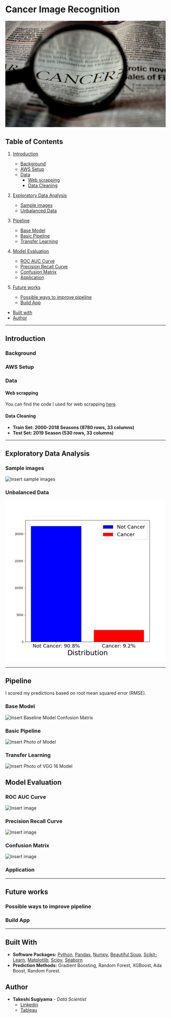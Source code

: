 # Cancer Image Recognition

![Cover](img/cover.jpg)

## Table of Contents
1. [Introduction](#introduction)
    - [Background](#background)
    - [AWS Setup](#aws-setup)
    - [Data](#data)
        - [Web scrapping](#web-scrapping)
        - [Data Cleaning](#data-cleaning)


2. [Exploratory Data Analysis](#exploratory-data-analysis)
    - [Sample images](#sample-images)
    - [Unbalanced Data](#unbalanced-data)


3. [Pipeline](#pipeline)
    - [Base Model](#baseline-model)
    - [Basic Pipeline](#basic-pipeline)
    - [Transfer Learning](#transfer-learning)


4. [Model Evaluation](#model-evaluation)
    - [ROC AUC Curve](#roc-auc-curve)
    - [Precision Recall Curve](#precision-recall-curve)
    - [Confusion Matrix](#confusion-matrix)
    - [Application](#application)


5. [Future works](#future-works)
    - [Possible ways to improve pipeline](#possible-ways-to-improve-pipeline)
    - [Build App](#build-app)


- [Built with](#built-with)
- [Author](#author)

---

## Introduction

### Background


### AWS Setup

### Data

#### Web scrapping



You can find the code I used for web scrapping [here](1.&#32;Data&#32;generation&#32;(Webscrapping).ipynb).  



#### Data Cleaning


- **Train Set: 2000-2018 Seasons (8780 rows, 33 columns)**
- **Test Set: 2019 Season (530 rows, 33 columns)**

---

## Exploratory Data Analysis

### Sample images


![Insert sample images]()

### Unbalanced Data

![Unbalanced Data](img/unbalanced.png)



---

## Pipeline

I scored my predictions based on root mean squared error (RMSE). 

### Base Model


![Insert Baseline Model Confusion Matrix]()


### Basic Pipeline


![Insert Photo of Model]()

### Transfer Learning

![Insert Photo of VGG 16 Model]()


## Model Evaluation


### ROC AUC Curve

![Insert image]()

### Precision Recall Curve

![Insert image]()

### Confusion Matrix

![Insert image]()

### Application


---

## Future works

### Possible ways to improve pipeline

### Build App


---


## Built With

* **Software Packages:**  [Python](https://www.python.org/),  [Pandas](https://pandas.pydata.org/docs/), [Numpy](https://numpy.org/), [Beautiful Soup](https://www.crummy.com/software/BeautifulSoup/), [Scikit-Learn](https://scikit-learn.org/), [Matplotlib](https://matplotlib.org/), [Scipy](https://docs.scipy.org/doc/), [Seaborn](https://seaborn.pydata.org/)
* **Prediction Methods:** Gradient Boosting, Random Forest, XGBoost, Ada Boost, Random Forest.
## Author

* **Takeshi Sugiyama** - *Data Scientist*
  * [Linkedin](https://www.linkedin.com/in/takeshi-sugiyama/)
  * [Tableau](https://public.tableau.com/profile/takeshi.sugiyama)